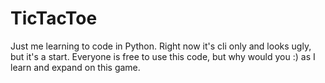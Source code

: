 # TicTacToe
Just me learning to code in Python. Right now it's cli only and looks ugly, but it's a start.
Everyone is free to use this code, but why would you :) as I learn and expand on this game.
